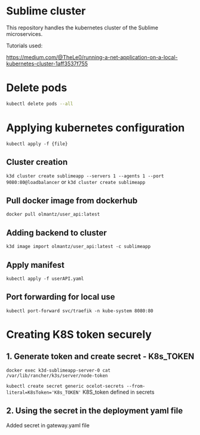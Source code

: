 # Sublime cluster 
This repository handles the kubernetes cluster of the Sublime microservices.

Tutorials used:

https://medium.com/@TheLe0/running-a-net-application-on-a-local-kubernetes-cluster-1aff3537f755

# Delete pods
```bash
kubectl delete pods --all
```

# Applying kubernetes configuration
```kubectl apply -f {file}```

## Cluster creation
```k3d cluster create sublimeapp --servers 1 --agents 1 --port 9080:80@loadbalancer```
or
```k3d cluster create sublimeapp```
## Pull docker image from dockerhub
```docker pull olmantz/user_api:latest```

## Adding backend to cluster
```k3d image import olmantz/user_api:latest -c sublimeapp```
## Apply manifest
```kubectl apply -f userAPI.yaml```

## Port forwarding for local use
```kubectl port-forward svc/traefik -n kube-system 8080:80```



# Creating K8S token securely
## 1. Generate token and create  secret - K8s_TOKEN
```docker exec k3d-sublimeapp-server-0 cat /var/lib/rancher/k3s/server/node-token```

```kubectl create secret generic ocelot-secrets --from-literal=K8sToken='K8s_TOKEN'```
K8S_token defined in secrets
## 2. Using the secret in the deployment yaml file
Added secret in gateway.yaml file

